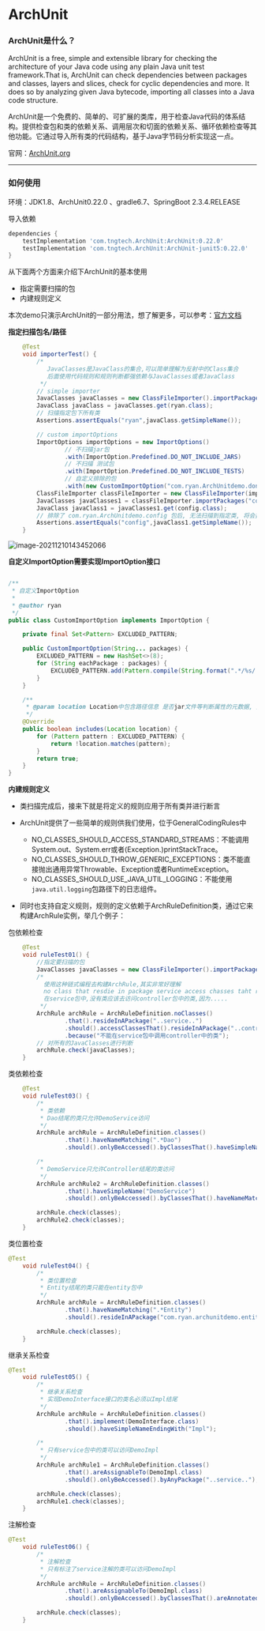 # ArchUnit

### ArchUnit是什么？

ArchUnit is a free, simple and extensible library for checking the architecture of your Java code using any plain Java unit test framework.That is, ArchUnit can check dependencies between packages and classes, layers and slices, check for cyclic dependencies and more. It does so by analyzing given Java bytecode, importing all classes into a Java code structure. 

ArchUnit是一个免费的、简单的、可扩展的类库，用于检查Java代码的体系结构。提供检查包和类的依赖关系、调用层次和切面的依赖关系、循环依赖检查等其他功能。它通过导入所有类的代码结构，基于Java字节码分析实现这一点。

官网：[ArchUnit.org]( https://www.ArchUnit.org/)

---

### 如何使用

环境：JDK1.8、ArchUnit0.22.0 、gradle6.7、SpringBoot 2.3.4.RELEASE

导入依赖

~~~gradle
dependencies {
    testImplementation 'com.tngtech.ArchUnit:ArchUnit:0.22.0'
    testImplementation 'com.tngtech.ArchUnit:ArchUnit-junit5:0.22.0'
}
~~~



从下面两个方面来介绍下ArchUnit的基本使用

- 指定需要扫描的包
- 内建规则定义

本次demo只演示ArchUnit的一部分用法，想了解更多，可以参考：[官方文档](https://www.ArchUnit.org/userguide/html/000_Index.html#_introduction)

**指定扫描包名/路径** 

~~~java
	@Test
    void importerTest() {
        /*
           JavaClasses是JavaClass的集合,可以简单理解为反射中的Class集合
           后面使用代码规则和规则判断都强依赖与JavaClasses或者JavaClass
         */
        // simple importer
        JavaClasses javaClasses = new ClassFileImporter().importPackages("com.ryan.ArchUnitdemo");
        JavaClass javaClass = javaClasses.get(ryan.class);
        // 扫描指定包下所有类
        Assertions.assertEquals("ryan",javaClass.getSimpleName());

        // custom importOptions
        ImportOptions importOptions = new ImportOptions()
                // 不扫描jar包
                .with(ImportOption.Predefined.DO_NOT_INCLUDE_JARS)
                // 不扫描 测试包
                .with(ImportOption.Predefined.DO_NOT_INCLUDE_TESTS)
                // 自定义排除的包
                .with(new CustomImportOption("com.ryan.ArchUnitdemo.dontImport","com.ryan.ArchUnitdemo.config"));
        ClassFileImporter classFileImporter = new ClassFileImporter(importOptions);
        JavaClasses javaClasses1 = classFileImporter.importPackages("com.ryan.ArchUnitdemo");
        JavaClass javaClass1 = javaClasses1.get(config.class);
        // 排除了 com.ryan.ArchUnitdemo.config 包后, 无法扫描到指定类, 将会报错
        Assertions.assertEquals("config",javaClass1.getSimpleName());
    }
~~~

![image-20211210143452066](C:\Users\dell\AppData\Roaming\Typora\typora-user-images\image-20211210143452066.png)

**自定义ImportOption需要实现ImportOption接口**

~~~java

/**
 * 自定义ImportOption
 *
 * @author ryan
 */
public class CustomImportOption implements ImportOption {

    private final Set<Pattern> EXCLUDED_PATTERN;

    public CustomImportOption(String... packages) {
        EXCLUDED_PATTERN = new HashSet<>(8);
        for (String eachPackage : packages) {
            EXCLUDED_PATTERN.add(Pattern.compile(String.format(".*/%s/.*", eachPackage.replace("/", "."))));
        }
    }

    /**
     * @param location Location中包含路径信息 是否jar文件等判断属性的元数据, 方便使用正则表达式或者直接的逻辑判断
     */
    @Override
    public boolean includes(Location location) {
        for (Pattern pattern : EXCLUDED_PATTERN) {
            return !location.matches(pattern);
        }
        return true;
    }
}
~~~

**内建规则定义**

- 类扫描完成后，接来下就是将定义的规则应用于所有类并进行断言

- ArchUnit提供了一些简单的规则供我们使用，位于GeneralCodingRules中 
  - NO_CLASSES_SHOULD_ACCESS_STANDARD_STREAMS：不能调用System.out、System.err或者(Exception.)printStackTrace。
  - NO_CLASSES_SHOULD_THROW_GENERIC_EXCEPTIONS：类不能直接抛出通用异常Throwable、Exception或者RuntimeException。
  - NO_CLASSES_SHOULD_USE_JAVA_UTIL_LOGGING：不能使用`java.util.logging`包路径下的日志组件。

- 同时也支持自定义规则，规则的定义依赖于ArchRuleDefinition类，通过它来构建ArchRule实例，举几个例子：

包依赖检查

~~~java
	@Test
    void ruleTest01() {
        //指定要扫描的包
        JavaClasses javaClasses = new ClassFileImporter().importPackages("com.ryan.archunitdemo");
        /*
          使用这种链式编程去构建ArchRule,其实非常好理解
          no class that resdie in package service access chasses taht reside in package controller
          在service包中,没有类应该去访问controller包中的类,因为.....
         */
        ArchRule archRule = ArchRuleDefinition.noClasses()
                .that().resideInAPackage("..service..")
                .should().accessClassesThat().resideInAPackage("..controller..")
                .because("不能在service包中调用controller中的类");
        // 对所有的JavaClasses进行判断
        archRule.check(javaClasses);
    }
~~~

类依赖检查

~~~java
	@Test
    void ruleTest03() {
        /*
         * 类依赖
         * Dao结尾的类只允许DemoService访问
         */
        ArchRule archRule = ArchRuleDefinition.classes()
                .that().haveNameMatching(".*Dao")
                .should().onlyBeAccessed().byClassesThat().haveSimpleName("DemoService");

        /*
         * DemoService只允许Controller结尾的类访问
         */
        ArchRule archRule2 = ArchRuleDefinition.classes()
                .that().haveSimpleName("DemoService")
                .should().onlyBeAccessed().byClassesThat().haveNameMatching(".*Controller");

        archRule.check(classes);
        archRule2.check(classes);
    }
~~~

类位置检查

~~~java
@Test
    void ruleTest04() {
        /*
         * 类位置检查
         * Entity结尾的类只能在entity包中
         */
        ArchRule archRule = ArchRuleDefinition.classes()
                .that().haveNameMatching(".*Entity")
                .should().resideInAPackage("com.ryan.archunitdemo.entity");

        archRule.check(classes);
    }
~~~

继承关系检查

~~~java
@Test
    void ruleTest05() {
        /*
         * 继承关系检查
         * 实现DemoInterface接口的类名必须以Impl结尾
         */
        ArchRule archRule = ArchRuleDefinition.classes()
                .that().implement(DemoInterface.class)
                .should().haveSimpleNameEndingWith("Impl");

        /*
         * 只有service包中的类可以访问DemoImpl
         */
        ArchRule archRule1 = ArchRuleDefinition.classes()
                .that().areAssignableTo(DemoImpl.class)
                .should().onlyBeAccessed().byAnyPackage("..service..");

        archRule.check(classes);
        archRule1.check(classes);
    }
~~~

注解检查

~~~java
@Test
    void ruleTest06() {
        /*
         * 注解检查
         * 只有标注了service注解的类可以访问DemoImpl
         */
        ArchRule archRule = ArchRuleDefinition.classes()
                .that().areAssignableTo(DemoImpl.class)
                .should().onlyBeAccessed().byClassesThat().areAnnotatedWith(Service.class);

        archRule.check(classes);
    }
~~~







